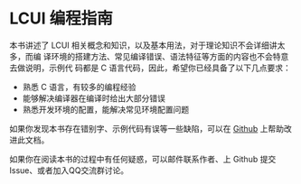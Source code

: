 # LCUI 编程指南

本书讲述了 LCUI 相关概念和知识，以及基本用法，对于理论知识不会详细讲太多，而编
译环境的搭建方法、常见编译错误、语法特征等方面的内容也不会特意去做说明，示例代
码都是 C 语言代码，因此，希望你已经具备了以下几点要求：

- 熟悉 C 语言，有较多的编程经验
- 能够解决编译器在编译时给出大部分错误
- 熟悉开发环境的配置，能解决常见环境配置问题

如果你发现本书存在错别字、示例代码有误等一些缺陷，可以在 [Github](https://github.com/lc-soft/LCUI-Guide) 上帮助改进此文档。

如果你在阅读本书的过程中有任何疑惑，可以邮件联系作者、上 Github 提交 Issue、或者加入QQ交流群讨论。
